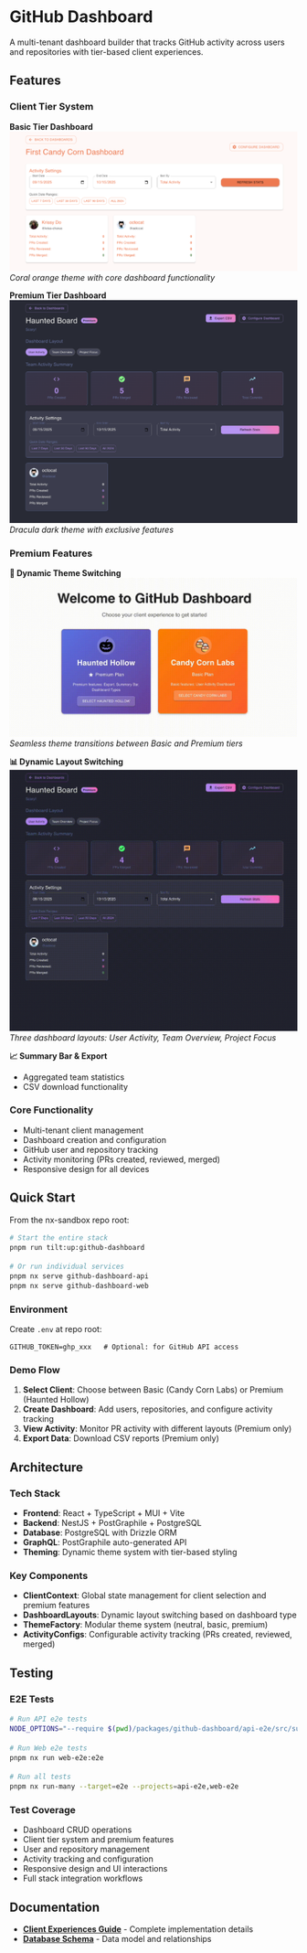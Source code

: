 # GitHub Dashboard

A multi-tenant dashboard builder that tracks GitHub activity across users and repositories with tier-based client experiences.

## Features

### Client Tier System

**Basic Tier Dashboard**
![Basic Tier Dashboard](docs/images/basic-dashboard.png)
_Coral orange theme with core dashboard functionality_

**Premium Tier Dashboard**
![Premium Tier Dashboard](docs/images/premium-dashboard.png)
_Dracula dark theme with exclusive features_

### Premium Features

**🎨 Dynamic Theme Switching**
![Theme Switching Demo](docs/videos/theme-switching.gif)
_Seamless theme transitions between Basic and Premium tiers_

**📊 Dynamic Layout Switching**
![Layout Switching Demo](docs/videos/layout-switching.gif)
_Three dashboard layouts: User Activity, Team Overview, Project Focus_

**📈 Summary Bar & Export**

- Aggregated team statistics
- CSV download functionality

### Core Functionality

- Multi-tenant client management
- Dashboard creation and configuration
- GitHub user and repository tracking
- Activity monitoring (PRs created, reviewed, merged)
- Responsive design for all devices

## Quick Start

From the nx-sandbox repo root:

```bash
# Start the entire stack
pnpm run tilt:up:github-dashboard

# Or run individual services
pnpm nx serve github-dashboard-api
pnpm nx serve github-dashboard-web
```

### Environment

Create `.env` at repo root:

```
GITHUB_TOKEN=ghp_xxx   # Optional: for GitHub API access
```

### Demo Flow

1. **Select Client**: Choose between Basic (Candy Corn Labs) or Premium (Haunted Hollow)
2. **Create Dashboard**: Add users, repositories, and configure activity tracking
3. **View Activity**: Monitor PR activity with different layouts (Premium only)
4. **Export Data**: Download CSV reports (Premium only)

## Architecture

### Tech Stack

- **Frontend**: React + TypeScript + MUI + Vite
- **Backend**: NestJS + PostGraphile + PostgreSQL
- **Database**: PostgreSQL with Drizzle ORM
- **GraphQL**: PostGraphile auto-generated API
- **Theming**: Dynamic theme system with tier-based styling

### Key Components

- **ClientContext**: Global state management for client selection and premium features
- **DashboardLayouts**: Dynamic layout switching based on dashboard type
- **ThemeFactory**: Modular theme system (neutral, basic, premium)
- **ActivityConfigs**: Configurable activity tracking (PRs created, reviewed, merged)

## Testing

### E2E Tests

```bash
# Run API e2e tests
NODE_OPTIONS="--require $(pwd)/packages/github-dashboard/api-e2e/src/support/register-nock.js" pnpm nx run api-e2e:e2e

# Run Web e2e tests
pnpm nx run web-e2e:e2e

# Run all tests
pnpm nx run-many --target=e2e --projects=api-e2e,web-e2e
```

### Test Coverage

- Dashboard CRUD operations
- Client tier system and premium features
- User and repository management
- Activity tracking and configuration
- Responsive design and UI interactions
- Full stack integration workflows

## Documentation

- **[Client Experiences Guide](../../docs/02-demo-client-experiences.md)** - Complete implementation details
- **[Database Schema](../../docs/architecture-database-schema.md)** - Data model and relationships
